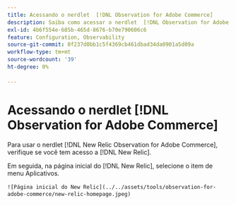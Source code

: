 ```yaml
---
title: Acessando o nerdlet  [!DNL Observation for Adobe Commerce]
description: Saiba como acessar o nerdlet  [!DNL Observation for Adobe Commerce] .
exl-id: 4b6f554e-685b-465d-8676-b70e790606c6
feature: Configuration, Observability
source-git-commit: 0f237d0bb1c5f4369cb461dbad34da0901a5d09a
workflow-type: tm+mt
source-wordcount: '39'
ht-degree: 0%

---
```


# Acessando o nerdlet [!DNL Observation for Adobe Commerce]

Para usar o nerdlet [!DNL New Relic Observation for Adobe Commerce], verifique se você tem acesso a [!DNL New Relic].

Em seguida, na página inicial do [!DNL New Relic], selecione o item de menu Aplicativos.

    ![Página inicial do New Relic](../../assets/tools/observation-for-adobe-commerce/new-relic-homepage.jpeg)
